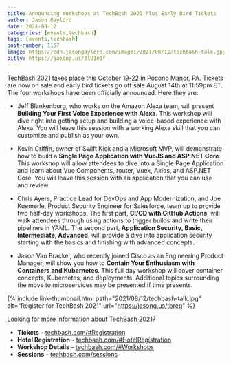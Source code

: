 ```yaml
---
title: Announcing Workshops at TechBash 2021 Plus Early Bird Tickets
author: Jason Gaylord
date: 2021-08-12
categories: [events,techbash]
tags: [events,techbash]
post-number: 1157
image: https://cdn.jasongaylord.com/images/2021/08/12/techbash-talk.jpg
bitly: https://jasong.us/3lU1e1f
---
```


TechBash 2021 takes place this October 19-22 in Pocono Manor, PA. Tickets are now on sale and early bird tickets go off sale August 14th at 11:59pm ET. The four workshops have been officially announced. Here they are:

* Jeff Blankenburg, who works on the Amazon Alexa team, will present **Building Your First Voice Experience with Alexa**. This workshop will dive right into getting setup and building a voice-based experience with Alexa. You will leave this session with a working Alexa skill that you can customize and publish as your own.

* Kevin Griffin, owner of Swift Kick and a Microsoft MVP, will demonstrate how to build a **Single Page Application with VueJS and ASP.NET Core**. This workshop will allow attendees to dive into a Single Page Application and learn about Vue Components, router, Vuex, Axios, and ASP.NET Core. You will leave this session with an application that you can use and review.

* Chris Ayers, Practice Lead for DevOps and App Modernization, and Joe Kuemerle, Product Security Engineer for Salesforce, team up to provide two half-day workshops. The first part, **CI/CD with GitHub Actions**, will walk attendees through using actions to trigger builds and write their pipelines in YAML. The second part, **Application Security, Basic, Intermediate, Advanced**, will provide a dive into application security starting with the basics and finishing with advanced concepts.

* Jason Van Brackel, who recently joined Cisco as an Engineering Product Manager, will show you how to **Contain Your Enthusiasm with Containers and Kubernetes**. This full day workshop will cover container concepts, Kubernetes, and deployments. Additional topics surrounding the move to microservices may be presented if time presents.

{% include link-thumbnail.html path="2021/08/12/techbash-talk.jpg" alt="Register for TechBash 2021" url="https://jasong.us/tbreg" %}

Looking for more information about TechBash 2021?
* **Tickets** - [techbash.com/#Registration](https://jasong.us/tbreg)
* **Hotel Registration** - [techbash.com/#HotelRegistration](https://jasong.us/hotelreg)
* **Workshop Details** - [techbash.com/#Workshops](https://jasong.us/tbworkshops)
* **Sessions** - [techbash.com/sessions](https://jasong.us/tbsessions)